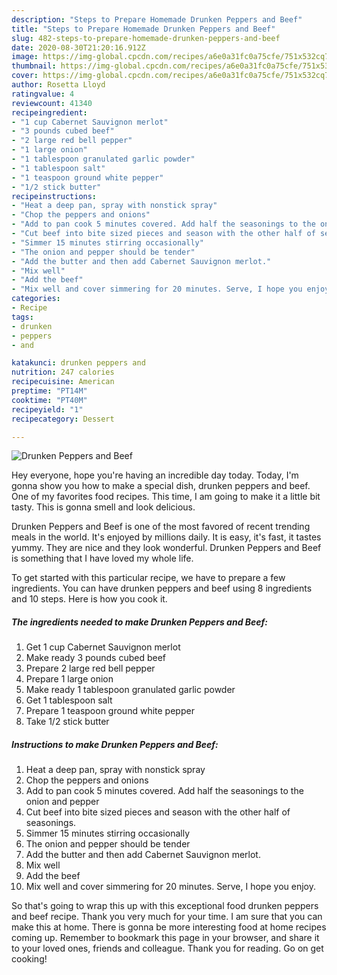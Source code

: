 ```yaml
---
description: "Steps to Prepare Homemade Drunken Peppers and Beef"
title: "Steps to Prepare Homemade Drunken Peppers and Beef"
slug: 482-steps-to-prepare-homemade-drunken-peppers-and-beef
date: 2020-08-30T21:20:16.912Z
image: https://img-global.cpcdn.com/recipes/a6e0a31fc0a75cfe/751x532cq70/drunken-peppers-and-beef-recipe-main-photo.jpg
thumbnail: https://img-global.cpcdn.com/recipes/a6e0a31fc0a75cfe/751x532cq70/drunken-peppers-and-beef-recipe-main-photo.jpg
cover: https://img-global.cpcdn.com/recipes/a6e0a31fc0a75cfe/751x532cq70/drunken-peppers-and-beef-recipe-main-photo.jpg
author: Rosetta Lloyd
ratingvalue: 4
reviewcount: 41340
recipeingredient:
- "1 cup Cabernet Sauvignon merlot"
- "3 pounds cubed beef"
- "2 large red bell pepper"
- "1 large onion"
- "1 tablespoon granulated garlic powder"
- "1 tablespoon salt"
- "1 teaspoon ground white pepper"
- "1/2 stick butter"
recipeinstructions:
- "Heat a deep pan, spray with nonstick spray"
- "Chop the peppers and onions"
- "Add to pan cook 5 minutes covered. Add half the seasonings to the onion and pepper"
- "Cut beef into bite sized pieces and season with the other half of seasonings."
- "Simmer 15 minutes stirring occasionally"
- "The onion and pepper should be tender"
- "Add the butter and then add Cabernet Sauvignon merlot."
- "Mix well"
- "Add the beef"
- "Mix well and cover simmering for 20 minutes. Serve, I hope you enjoy."
categories:
- Recipe
tags:
- drunken
- peppers
- and

katakunci: drunken peppers and 
nutrition: 247 calories
recipecuisine: American
preptime: "PT14M"
cooktime: "PT40M"
recipeyield: "1"
recipecategory: Dessert

---
```



![Drunken Peppers and Beef](https://img-global.cpcdn.com/recipes/a6e0a31fc0a75cfe/751x532cq70/drunken-peppers-and-beef-recipe-main-photo.jpg)

Hey everyone, hope you're having an incredible day today. Today, I'm gonna show you how to make a special dish, drunken peppers and beef. One of my favorites food recipes. This time, I am going to make it a little bit tasty. This is gonna smell and look delicious.



Drunken Peppers and Beef is one of the most favored of recent trending meals in the world. It's enjoyed by millions daily. It is easy, it's fast, it tastes yummy. They are nice and they look wonderful. Drunken Peppers and Beef is something that I have loved my whole life.


To get started with this particular recipe, we have to prepare a few ingredients. You can have drunken peppers and beef using 8 ingredients and 10 steps. Here is how you cook it.

<!--inarticleads1-->

##### The ingredients needed to make Drunken Peppers and Beef:

1. Get 1 cup Cabernet Sauvignon merlot
1. Make ready 3 pounds cubed beef
1. Prepare 2 large red bell pepper
1. Prepare 1 large onion
1. Make ready 1 tablespoon granulated garlic powder
1. Get 1 tablespoon salt
1. Prepare 1 teaspoon ground white pepper
1. Take 1/2 stick butter




<!--inarticleads2-->

##### Instructions to make Drunken Peppers and Beef:

1. Heat a deep pan, spray with nonstick spray
1. Chop the peppers and onions
1. Add to pan cook 5 minutes covered. Add half the seasonings to the onion and pepper
1. Cut beef into bite sized pieces and season with the other half of seasonings.
1. Simmer 15 minutes stirring occasionally
1. The onion and pepper should be tender
1. Add the butter and then add Cabernet Sauvignon merlot.
1. Mix well
1. Add the beef
1. Mix well and cover simmering for 20 minutes. Serve, I hope you enjoy.




So that's going to wrap this up with this exceptional food drunken peppers and beef recipe. Thank you very much for your time. I am sure that you can make this at home. There is gonna be more interesting food at home recipes coming up. Remember to bookmark this page in your browser, and share it to your loved ones, friends and colleague. Thank you for reading. Go on get cooking!
